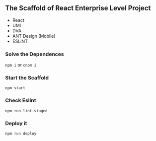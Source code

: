 ## The Scaffold of React Enterprise Level Project

* React
* UMI
* DVA
* ANT Design (Mobile)
* ESLINT


### Solve the Dependences
`npm i` or `cnpm i`

### Start the Scaffold
`npm start`

### Check Eslint
`npm run lint-staged`

### Deploy it
`npm run deploy`

